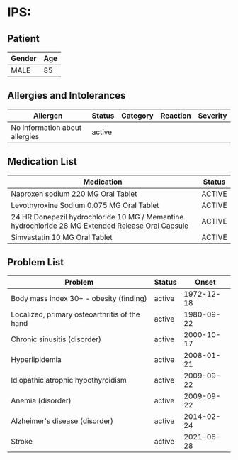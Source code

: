 # IPS:

## Patient

|Gender|Age|
|---|---|
|MALE|85|

## Allergies and Intolerances

|Allergen|Status|Category|Reaction|Severity|
|---|---|---|---|---|
|No information about allergies|active||||

## Medication List

|Medication|Status|
|---|---|
|Naproxen sodium 220 MG Oral Tablet|ACTIVE|
|Levothyroxine Sodium 0.075 MG Oral Tablet|ACTIVE|
|24 HR Donepezil hydrochloride 10 MG / Memantine hydrochloride 28 MG Extended Release Oral Capsule|ACTIVE|
|Simvastatin 10 MG Oral Tablet|ACTIVE|

## Problem List

|Problem|Status|Onset|
|---|---|---|
|Body mass index 30+ - obesity (finding)|active|1972-12-18|
|Localized, primary osteoarthritis of the hand|active|1980-09-22|
|Chronic sinusitis (disorder)|active|2000-10-17|
|Hyperlipidemia|active|2008-01-21|
|Idiopathic atrophic hypothyroidism|active|2009-09-22|
|Anemia (disorder)|active|2009-09-22|
|Alzheimer's disease (disorder)|active|2014-02-24|
|Stroke|active|2021-06-28|
